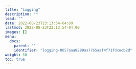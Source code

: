 ```yaml
---
title: "Logging"
description: ""
lead: ""
date: 2022-08-23T23:13:54-04:00
lastmod: 2022-08-23T23:13:54-04:00
images: []
menu:
  docs:
    parent: ""
    identifier: "logging-8057aaa8289aa7765aaf4f71fdcecb2d"
weight: 50
toc: true
---
```

